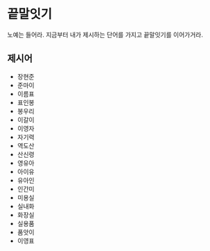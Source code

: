 # 끝말잇기
노예는 들어라. 지금부터 내가 제시하는 단어를 가지고 끝말잇기를 이어가거라.

## 제시어
- 장현준
- 준마이
- 이름표
- 표인봉
- 봉우리
- 이갈이
- 이영자
- 자기력
- 역도산
- 산신령
- 영유아
- 아이유
- 유아인
- 인간미
- 미용실
- 실내화
- 화장실
- 실용품
- 품앗이
- 이영표
